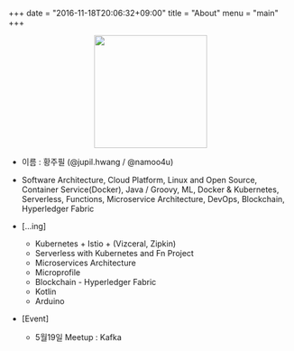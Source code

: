 +++
date = "2016-11-18T20:06:32+09:00"
title = "About"
menu = "main"
+++

<div align=center><img src=https://avatars0.githubusercontent.com/u/6387151?s=460&v=4 height=200 width=200 > 
</div>

- 이름 :  황주필 (@jupil.hwang / @namoo4u)

- Software Architecture, Cloud Platform, Linux and Open Source, Container Service(Docker), Java / Groovy, ML, Docker & Kubernetes, Serverless, Functions, Microservice Architecture, DevOps, Blockchain, Hyperledger Fabric

- [...ing]
  - Kubernetes + Istio + (Vizceral, Zipkin)
  - Serverless with Kubernetes and Fn Project
  - Microservices Architecture
  - Microprofile
  - Blockchain - Hyperledger Fabric
  - Kotlin
  - Arduino


- [Event]
  - 5월19일 Meetup : Kafka